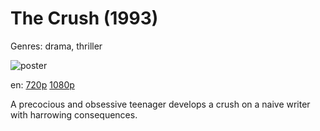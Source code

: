 # The Crush (1993)

Genres: drama, thriller

![poster](http://image.tmdb.org/t/p/w500/7DGYohz2tyo0mpkVxsccqBTf9vl.jpg)

en:
  [720p](magnet:?xt=urn:btih:BE77E7EBA00C5C42FA59C334673E8EC8D47EB6DC&tr=udp://glotorrents.pw:6969/announce&tr=udp://tracker.opentrackr.org:1337/announce&tr=udp://torrent.gresille.org:80/announce&tr=udp://tracker.openbittorrent.com:80&tr=udp://tracker.coppersurfer.tk:6969&tr=udp://tracker.leechers-paradise.org:6969&tr=udp://p4p.arenabg.ch:1337&tr=udp://tracker.internetwarriors.net:1337)
  [1080p](magnet:?xt=urn:btih:15C85D4C839B1AB9C044D4ED3406D1EF78275B98&tr=udp://glotorrents.pw:6969/announce&tr=udp://tracker.opentrackr.org:1337/announce&tr=udp://torrent.gresille.org:80/announce&tr=udp://tracker.openbittorrent.com:80&tr=udp://tracker.coppersurfer.tk:6969&tr=udp://tracker.leechers-paradise.org:6969&tr=udp://p4p.arenabg.ch:1337&tr=udp://tracker.internetwarriors.net:1337)
  


A precocious and obsessive teenager develops a crush on a naive writer with harrowing consequences.
